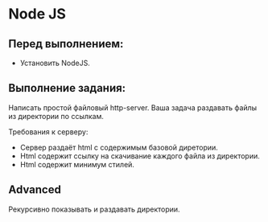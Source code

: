 # Node JS

## Перед выполнением:
- Установить NodeJS.

## Выполнение задания:
Написать простой файловый http-server. Ваша задача раздавать файлы из директории по ссылкам.

Требования к серверу:
- Сервер раздаёт html с содержимым базовой диретории.
- Html содержит ссылку на скачивание каждого файла из директории.
- Html содержит минимум стилей.

## Advanced
Рекурсивно показывать и раздавать директории.
